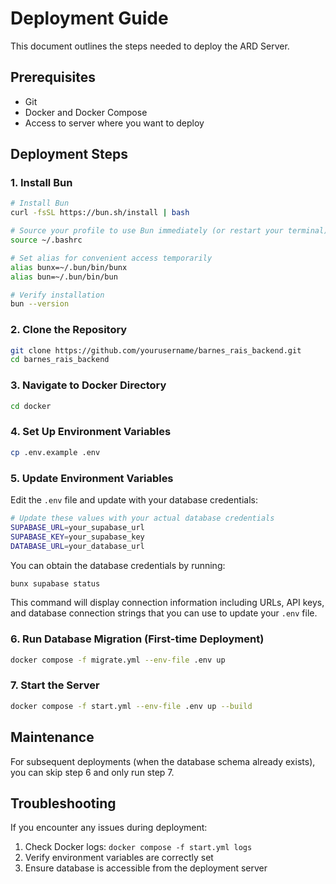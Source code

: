 # Deployment Guide

This document outlines the steps needed to deploy the ARD Server.

## Prerequisites

- Git
- Docker and Docker Compose
- Access to server where you want to deploy

## Deployment Steps

### 1. Install Bun

```bash
# Install Bun
curl -fsSL https://bun.sh/install | bash

# Source your profile to use Bun immediately (or restart your terminal)
source ~/.bashrc

# Set alias for convenient access temporarily
alias bunx=~/.bun/bin/bunx
alias bun=~/.bun/bin/bun

# Verify installation
bun --version
```

### 2. Clone the Repository

```bash
git clone https://github.com/yourusername/barnes_rais_backend.git
cd barnes_rais_backend
```

### 3. Navigate to Docker Directory

```bash
cd docker
```

### 4. Set Up Environment Variables

```bash
cp .env.example .env
```

### 5. Update Environment Variables

Edit the `.env` file and update with your database credentials:

```bash
# Update these values with your actual database credentials
SUPABASE_URL=your_supabase_url
SUPABASE_KEY=your_supabase_key
DATABASE_URL=your_database_url
```

You can obtain the database credentials by running:

```bash
bunx supabase status
```

This command will display connection information including URLs, API keys, and database connection strings that you can use to update your `.env` file.

### 6. Run Database Migration (First-time Deployment)

```bash
docker compose -f migrate.yml --env-file .env up
```

### 7. Start the Server

```bash
docker compose -f start.yml --env-file .env up --build
```

## Maintenance

For subsequent deployments (when the database schema already exists), you can skip step 6 and only run step 7.

## Troubleshooting

If you encounter any issues during deployment:

1. Check Docker logs: `docker compose -f start.yml logs`
2. Verify environment variables are correctly set
3. Ensure database is accessible from the deployment server
